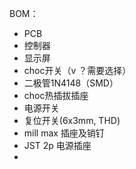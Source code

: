 
BOM：
- PCB
- 控制器
- 显示屏
- choc开关（v ？需要选择）
- 二极管1N4148（SMD）
- choc热插拔插座
- 电源开关
- 复位开关(6x3mm, THD)
- mill max 插座及销钉
- JST 2p 电源插座
- 
